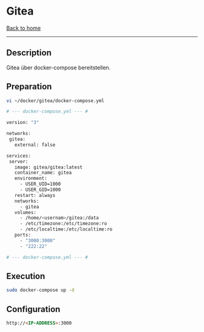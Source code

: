 # Gitea

[Back to home](https://github.com/hth73/hth-docker)

---

## Description
Gitea über docker-compose bereitstellen.

## Preparation

```bash
vi ~/docker/gitea/docker-compose.yml

# --- docker-compose.yml --- #

version: "3"

networks:
 gitea:
   external: false

services:
 server:
   image: gitea/gitea:latest
   container_name: gitea
   environment:
     - USER_UID=1000
     - USER_GID=1000
   restart: always
   networks:
     - gitea
   volumes:
     - /home/<usernam>/gitea:/data
     - /etc/timezone:/etc/timezone:ro
     - /etc/localtime:/etc/localtime:ro
   ports:
     - "3000:3000"
     - "222:22"

# --- docker-compose.yml --- #
```

## Execution

```bash
sudo docker-compose up -d
```

## Configuration

```html
http://<IP-ADDRESS>:3000
```